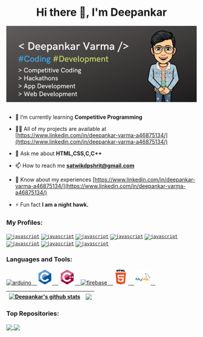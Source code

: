 <h1 align="center">Hi there 👋, I'm Deepankar</h1>
<!-- <h3 align="center">A passionate techie from India</h3> -->
<a href="https://deepankarvarma.github.io/profile/" target="_blank">
<a href="https://deepankarvarma.github.io/" target="_blank">  
<img  align="center" src="https://raw.githubusercontent.com/deepankarvarma/deepankarvarma/main/130720222.png"></a>
</a>
<br>
<br>

- 🌱 I’m currently learning  **Competitive Programming**

- 👨‍💻 All of my projects are available at [https://www.linkedin.com/in/deepankar-varma-a46875134/](https://www.linkedin.com/in/deepankar-varma-a46875134/)

- 💬 Ask me about **HTML,CSS,C,C++**

- 📫 How to reach me **satwikdpshrit@gmail.com**

- 📄 Know about my experiences [https://www.linkedin.com/in/deepankar-varma-a46875134/](https://www.linkedin.com/in/deepankar-varma-a46875134/)

- ⚡ Fun fact **I am a night hawk.**

<h3 align="left">My Profiles:</h3>
<p align="left">
<!-- <a href="https://dev.to/deepankarvarma" target="blank"><img align="center" src="https://d2fltix0v2e0sb.cloudfront.net/dev-rainbow.png" alt="deepankarvarma" height="30" width="30" /></a> -->

<!-- <a href="https://twitter.com/varma_deepankar" target="blank"><img align="center" src="https://www.lter-europe.net/document-archive/image-gallery/albums/logos/TwitterLogo_55acee.png/image" alt="varma_deepankar" height="40" width="40"  /> </a>
<a href="https://www.linkedin.com/in/deepankar-varma/" target="blank"><img align="center" src="https://upload.wikimedia.org/wikipedia/commons/thumb/f/f8/LinkedIn_icon_circle.svg/2048px-LinkedIn_icon_circle.svg.png" alt="deepankar-varma-a46875134" height="30" width="30" />&nbsp;</a>
<a href="https://instagram.com/d_eepankar_" target="blank"><img align="center" src="https://cdn2.iconfinder.com/data/icons/social-media-2285/512/1_Instagram_colored_svg_1-512.png" alt="d_eepankar_" height="30" width="30" /> &nbsp;</a>
<a href="https://www.codechef.com/users/deepankar2077" target="blank"><img align="center" src="https://upload.wikimedia.org/wikipedia/en/thumb/7/7b/Codechef%28new%29_logo.svg/1200px-Codechef%28new%29_logo.svg.png" alt="deepankar2077" height="40" width="100" />&nbsp;</a>
<a href="https://leetcode.com/satwikdpshrit/" target="blank"><img align="center" src="http://terrylu.tech/2021/05/22/leetcode/cover.png" alt="satwikdpshrit" height="30" width="100" />&nbsp;</a>
<a href="https://www.hackerrank.com/deepankarvarma3" target="blank"><img align="center" src="https://upload.wikimedia.org/wikipedia/commons/4/40/HackerRank_Icon-1000px.png" alt="deepankarvarma03" height="40" width="40" />&nbsp;</a>
  <a href="https://www.codingninjas.com/codestudio/profile/10e3e954-f273-41d9-bef1-d846134ff2e0" target="blank"><img align="center" src="https://www.codingninjas.com/landing/wp-content/uploads/2022/01/codestudio-by-CN-white-logo-7.png" alt="deepankarvarma03" height="35" width="100" />&nbsp;</a>
</p> -->
<code><a href ="https://dev.to/deepankarvarma"><img height="30" alt="javascript" src="https://d2fltix0v2e0sb.cloudfront.net/dev-rainbow.png"></a></code>
<code><a href ="https://www.linkedin.com/in/deepankar-varma/"><img height="30" alt="javascript" src="https://upload.wikimedia.org/wikipedia/commons/thumb/f/f8/LinkedIn_icon_circle.svg/2048px-LinkedIn_icon_circle.svg.png"></a></code>
  <code><a href ="https://twitter.com/varma_deepankar"><img height="30" alt="javascript" src="https://www.lter-europe.net/document-archive/image-gallery/albums/logos/TwitterLogo_55acee.png/image"></a></code>
  <code><a href ="https://instagram.com/d_eepankar_"><img height="30" alt="javascript" src="https://cdn2.iconfinder.com/data/icons/social-media-2285/512/1_Instagram_colored_svg_1-512.png"></a></code>
    <code><a href ="https://www.hackerrank.com/deepankarvarma3"><img height="30" alt="javascript" src="https://upload.wikimedia.org/wikipedia/commons/4/40/HackerRank_Icon-1000px.png"></a></code>
  <code><a href ="https://www.codechef.com/users/deepankar2077"><img height="30" alt="javascript" src="https://upload.wikimedia.org/wikipedia/en/thumb/7/7b/Codechef%28new%29_logo.svg/1200px-Codechef%28new%29_logo.svg.png"></a></code>
  <code><a href ="https://leetcode.com/satwikdpshrit/"><img height="30" alt="javascript" src="http://terrylu.tech/2021/05/22/leetcode/cover.png"></a></code>
  <code><a href ="https://www.codingninjas.com/codestudio/profile/10e3e954-f273-41d9-bef1-d846134ff2e0"><img height="30" alt="javascript" src="https://www.codingninjas.com/landing/wp-content/uploads/2022/01/codestudio-by-CN-white-logo-7.png"></a></code>

<h3 align="left">Languages and Tools:</h3>
<p align="left"> <a href="https://www.arduino.cc/" target="_blank"> <img src="https://cdn.worldvectorlogo.com/logos/arduino-1.svg" alt="arduino" width="40" height="40"/>&nbsp &nbsp; </a> <a href="https://www.cprogramming.com/" target="_blank"> <img src="https://raw.githubusercontent.com/devicons/devicon/master/icons/c/c-original.svg" alt="c" width="40" height="40"/> &nbsp; &nbsp;</a> <a href="https://www.w3schools.com/cpp/" target="_blank"> <img src="https://raw.githubusercontent.com/devicons/devicon/master/icons/cplusplus/cplusplus-original.svg" alt="cplusplus" width="40" height="40"/>&nbsp; &nbsp; </a> <a href="https://firebase.google.com/" target="_blank"> <img src="https://www.vectorlogo.zone/logos/firebase/firebase-icon.svg" alt="firebase" width="40" height="40"/>&nbsp; &nbsp; </a> <a href="https://www.w3.org/html/" target="_blank"> <img src="https://raw.githubusercontent.com/devicons/devicon/master/icons/html5/html5-original-wordmark.svg" alt="html5" width="40" height="40"/> &nbsp; &nbsp;</a> <a href="https://www.mysql.com/" target="_blank"> <img src="https://raw.githubusercontent.com/devicons/devicon/master/icons/mysql/mysql-original-wordmark.svg" alt="mysql" width="40" height="40"/>&nbsp; &nbsp; </a> </p>



| <a href="https://github.com/deepankarvarma/github-readme-stats"><img align="center" src="https://github-readme-stats.vercel.app/api?username=deepankarvarma&show_icons=true&include_all_commits=true&theme=algolia&hide_border=true" alt="Deepankar's github stats" /></a> | <a href="https://github.com/deepankarvarma/github-readme-stats"><img align="center" src="https://github-readme-stats.vercel.app/api/top-langs/?username=deepankarvarma&layout=compact&theme=algolia&hide_border=true" /></a> |
| ------------- | ------------- |

<h3 align="left">Top Repositories:</h3>

<a href="https://github.com/deepankarvarma/">
  <img align="center" src="https://github-readme-stats.vercel.app/api/pin/?username=deepankarvarma&repo=deepankarvarma.github.io&theme=algolia" />
</a>
<a href="https://github.com/deepankarvarma/">
  <img align="center" src="https://github-readme-stats.vercel.app/api/pin/?username=deepankarvarma&repo=DSA-Self-Practice--Leetcode--Codechef--DSA-Sheet-&theme=algolia" />
</a>

<!-- ![GitHub Activity Graph](https://activity-graph.herokuapp.com/graph?username=deepankarvarma)   -->
<!-- <p align="left"> <img src="https://komarev.com/ghpvc/?username=deepankarvarma&label=Profile%20views&color=0e75b6&style=flat" alt="deepankarvarma" /> </p> -->

<!-- ![GitHub metrics](https://metrics.lecoq.io/deepankarvarma)  -->
